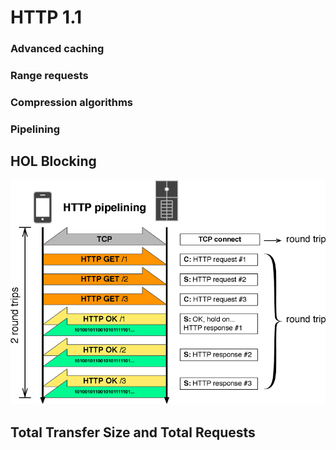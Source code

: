 # HTTP 1.1

### Advanced caching
### Range requests
### Compression algorithms
### Pipelining


## HOL Blocking

![HTTP Pipelining](slides/images/hol.png)


## Total Transfer Size and Total Requests

<div id="chart"></div>